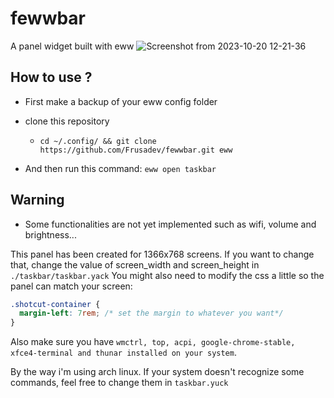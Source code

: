 # fewwbar
A panel widget built with eww
![Screenshot from 2023-10-20 12-21-36](https://github.com/Frusadev/fewwbar/assets/81917636/67de6bda-24a4-4e8e-91e4-d9c4b491a596)

## How to use ?
- First make a backup of your eww config folder

- clone this repository
  - `cd ~/.config/ && git clone https://github.com/Frusadev/fewwbar.git eww`
- And then run this command:
  `eww open taskbar`

## Warning

- Some functionalities are not yet implemented such as wifi, volume and brightness...

This panel has been created for 1366x768 screens. If you want to change that, 
change the value of screen_width and screen_height in `./taskbar/taskbar.yack`
You might also need to modify the css a little so the panel can match your screen:

```css
.shotcut-container {
  margin-left: 7rem; /* set the margin to whatever you want*/
}
```

Also make sure you have `wmctrl, top, acpi, google-chrome-stable, xfce4-terminal and thunar installed on your system`.

By the way i'm using arch linux. If your system doesn't recognize some commands, feel free to change them in `taskbar.yuck`
